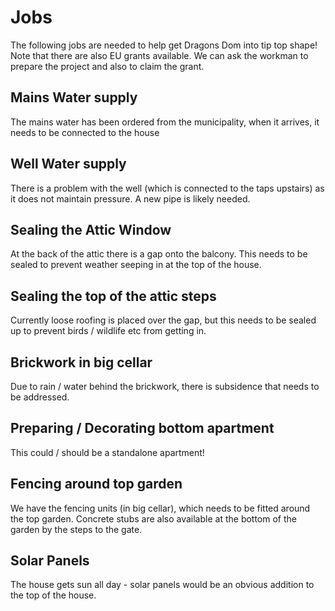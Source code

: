 # Jobs

The following jobs are needed to help get Dragons Dom into tip top shape!  Note that there are also EU grants available.  We can ask the workman to prepare the project and also to claim the grant.

## Mains Water supply

The mains water has been ordered from the municipality, when it arrives, it needs to be connected to the house

## Well Water supply

There is a problem with the well (which is connected to the taps upstairs) as it does not maintain pressure.  A new pipe is likely needed.

## Sealing the Attic Window

At the back of the attic there is a gap onto the balcony. This needs to be sealed to prevent weather seeping in at the top of the house.

## Sealing the top of the attic steps

Currently loose roofing is placed over the gap, but this needs to be sealed up to prevent birds / wildlife etc from getting in.

## Brickwork in big cellar

Due to rain / water behind the brickwork, there is subsidence that needs to be addressed.

## Preparing / Decorating bottom apartment

This could / should be a standalone apartment!

## Fencing around top garden

We have the fencing units (in big cellar), which needs to be fitted around the top garden.  Concrete stubs are also available at the bottom of the garden by the steps to the gate.

## Solar Panels

The house gets sun all day - solar panels would be an obvious addition to the top of the house.